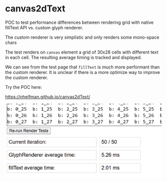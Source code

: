 # canvas2dText
POC to test performance differences between rendering grid with native fillText API vs. custom glyph renderer.

The custom renderer is very simplistic and only renders some mono-space chars

The test renders on `canvas` element a grid of 30x28 cells with different text in each cell. The resulting average timing is tracked and displayed.

We can see from the test page that `fillText` is much more performant than the custom renderer.
It is unclear if there is a more optimize way to improve the custom renderer.

Try the POC here:

https://nhelfman.github.io/canvas2dText/

![alt text](image-1.png)